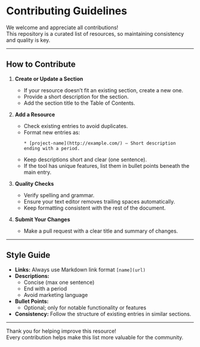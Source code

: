 # Contributing Guidelines

We welcome and appreciate all contributions!  
This repository is a curated list of resources, so maintaining consistency and quality is key.

---

## How to Contribute

1. **Create or Update a Section**  
   - If your resource doesn’t fit an existing section, create a new one.  
   - Provide a short description for the section.  
   - Add the section title to the Table of Contents.

2. **Add a Resource**  
   - Check existing entries to avoid duplicates.  
   - Format new entries as:  
     ```
     * [project-name](http://example.com/) – Short description ending with a period.
     ```
   - Keep descriptions short and clear (one sentence).  
   - If the tool has unique features, list them in bullet points beneath the main entry.

3. **Quality Checks**  
   - Verify spelling and grammar.  
   - Ensure your text editor removes trailing spaces automatically.  
   - Keep formatting consistent with the rest of the document.

4. **Submit Your Changes**  
   - Make a pull request with a clear title and summary of changes.

---

## Style Guide

- **Links:** Always use Markdown link format `[name](url)`  
- **Descriptions:**  
  - Concise (max one sentence)  
  - End with a period  
  - Avoid marketing language  
- **Bullet Points:**  
  - Optional; only for notable functionality or features  
- **Consistency:** Follow the structure of existing entries in similar sections.

---

Thank you for helping improve this resource!  
Every contribution helps make this list more valuable for the community.
